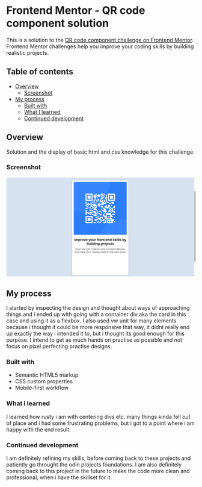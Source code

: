 # Frontend Mentor - QR code component solution

This is a solution to the [QR code component challenge on Frontend Mentor](https://www.frontendmentor.io/challenges/qr-code-component-iux_sIO_H). Frontend Mentor challenges help you improve your coding skills by building realistic projects. 

## Table of contents

- [Overview](#overview)
  - [Screenshot](#screenshot)
- [My process](#my-process)
  - [Built with](#built-with)
  - [What I learned](#what-i-learned)
  - [Continued development](#continued-development)


## Overview

Solution and the display of basic html and css knowledge for this challenge.

### Screenshot

![Image](images/Screenshot%20from%202025-08-17%2018-02-46.png)


## My process

I started by inspecting the design and thought about ways of approaching things and i ended up with going with a container div aka the card in this case and using it as a flexbox. I also used vw unit for many elements because i thought it could be more responsive that way, it didnt really end up exactly the way i intended it to, but i thought its good enough for this purpose. I intend to get as much hands on practise as possible and not focus on pixel perfecting practise designs.

### Built with

- Semantic HTML5 markup
- CSS custom properties
- Mobile-first workflow

### What I learned

I learned how rusty i am with centering divs etc. many things kinda fell out of place and i had some frustrating problems, but i got to a point where i am happy with the end result.

### Continued development

I am definitely refining my skills, before coming back to these projects and patiently go throught the odin projects foundations. I am also definitely coming back to this project in the future to make the code more clean and professional, when i have the skillset for it.

